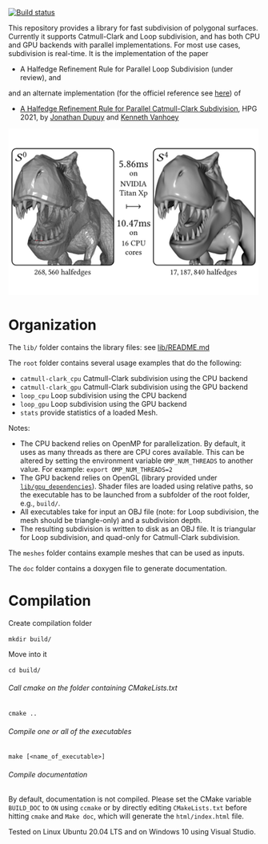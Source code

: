 [![Build status](https://ci.appveyor.com/api/projects/status/github/kvanhoey/parallelhalfedgesubdivision?svg=true)](https://ci.appveyor.com/project/kvanhoey/parallelhalfedgesubdivision)


This repository provides a library for fast subdivision of polygonal surfaces.
Currently it supports Catmull-Clark and Loop subdivision, and has both CPU and GPU backends with parallel implementations.
For most use cases, subdivision is real-time.
It is the implementation of the paper
* A Halfedge Refinement Rule for Parallel Loop Subdivision (under review), and  

and an alternate implementation (for the officiel reference see [here](https://github.com/jdupuy/HalfedgeCatmullClark)) of
* [A Halfedge Refinement Rule for Parallel Catmull-Clark Subdivision](http://kenneth.vanhoey.free.fr/index.php?page=research&lang=en#DV21), HPG 2021, by [Jonathan Dupuy](http://onrendering.com) and [Kenneth Vanhoey](http://kvanhoey.eu/)


<img src="img/loop_subdiv.jpg" alt="Example of Loop subdivision" width="500"/>


# Organization
The `lib/` folder contains the library files: see [lib/README.md](lib/README.md)

The `root` folder contains several usage examples that do the following:
* `catmull-clark_cpu` Catmull-Clark subdivision using the CPU backend
* `catmull-clark_gpu` Catmull-Clark subdivision using the GPU backend
* `loop_cpu` Loop subdivision using the CPU backend
* `loop_gpu` Loop subdivision using the GPU backend
* `stats` provide statistics of a loaded Mesh.

Notes:
* The CPU backend relies on OpenMP for parallelization. By default, it uses as many threads as there are CPU cores available. This can be altered by setting the environment variable `OMP_NUM_THREADS` to another value. For example: `export OMP_NUM_THREADS=2`
* The GPU backend relies on OpenGL (library provided under [`lib/gpu_dependencies`](lib/gpu_dependencies)). Shader files are loaded using relative paths, so the executable has to be launched from a subfolder of the root folder, e.g., `build/`.
* All executables take for input an OBJ file (note: for Loop subdivision, the mesh should be triangle-only) and a subdivision depth.
* The resulting subdivision is written to disk as an OBJ file. It is triangular for Loop subdivision, and quad-only for Catmull-Clark subdivision.

The `meshes` folder contains example meshes that can be used as inputs.

The `doc` folder contains a doxygen file to generate documentation.

# Compilation
Create compilation folder

`mkdir build/`

Move into it

`cd build/`

###### Call cmake on the folder containing CMakeLists.txt
`cmake ..`
###### Compile one or all of the executables
`make [<name_of_executable>]`
###### Compile documentation
By default, documentation is not compiled. Please set the CMake variable `BUILD_DOC` to `ON` using `ccmake` or by directly editing `CMakeLists.txt` before hitting `cmake` and `Make doc`, which will generate the `html/index.html` file.
	
Tested on Linux Ubuntu 20.04 LTS and on Windows 10 using Visual Studio.



